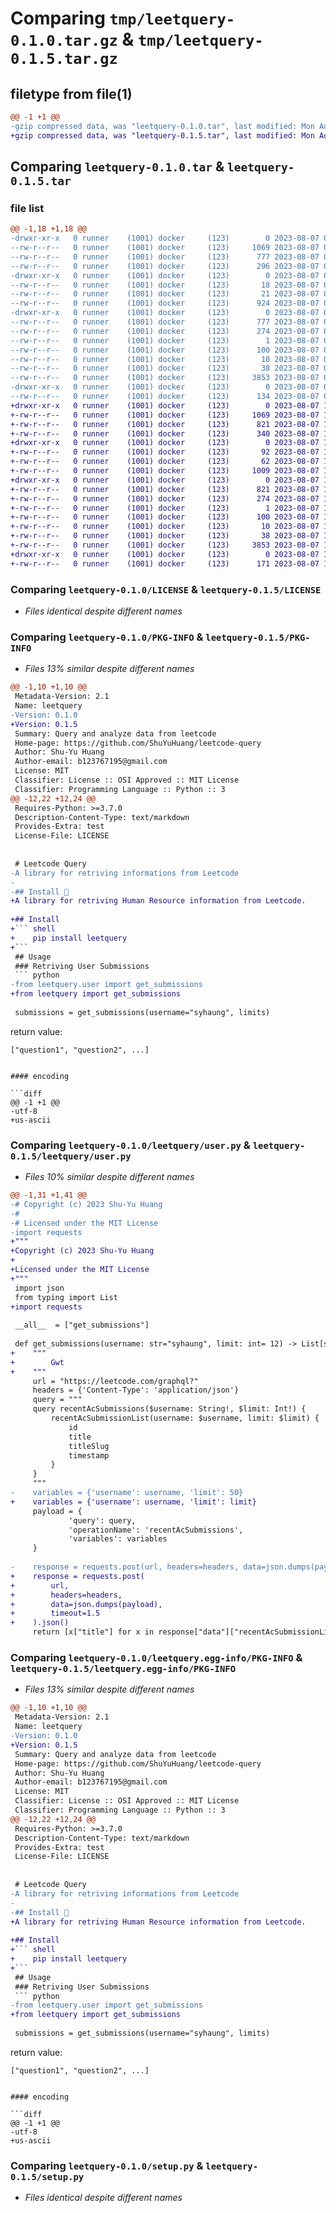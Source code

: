 # Comparing `tmp/leetquery-0.1.0.tar.gz` & `tmp/leetquery-0.1.5.tar.gz`

## filetype from file(1)

```diff
@@ -1 +1 @@
-gzip compressed data, was "leetquery-0.1.0.tar", last modified: Mon Aug  7 04:52:11 2023, max compression
+gzip compressed data, was "leetquery-0.1.5.tar", last modified: Mon Aug  7 14:31:24 2023, max compression
```

## Comparing `leetquery-0.1.0.tar` & `leetquery-0.1.5.tar`

### file list

```diff
@@ -1,18 +1,18 @@
-drwxr-xr-x   0 runner    (1001) docker     (123)        0 2023-08-07 04:52:11.259110 leetquery-0.1.0/
--rw-r--r--   0 runner    (1001) docker     (123)     1069 2023-08-07 04:52:00.000000 leetquery-0.1.0/LICENSE
--rw-r--r--   0 runner    (1001) docker     (123)      777 2023-08-07 04:52:11.259110 leetquery-0.1.0/PKG-INFO
--rw-r--r--   0 runner    (1001) docker     (123)      296 2023-08-07 04:52:00.000000 leetquery-0.1.0/README.md
-drwxr-xr-x   0 runner    (1001) docker     (123)        0 2023-08-07 04:52:11.259110 leetquery-0.1.0/leetquery/
--rw-r--r--   0 runner    (1001) docker     (123)       18 2023-08-07 04:52:00.000000 leetquery-0.1.0/leetquery/__init__.py
--rw-r--r--   0 runner    (1001) docker     (123)       21 2023-08-07 04:52:00.000000 leetquery-0.1.0/leetquery/__version__.py
--rw-r--r--   0 runner    (1001) docker     (123)      924 2023-08-07 04:52:00.000000 leetquery-0.1.0/leetquery/user.py
-drwxr-xr-x   0 runner    (1001) docker     (123)        0 2023-08-07 04:52:11.259110 leetquery-0.1.0/leetquery.egg-info/
--rw-r--r--   0 runner    (1001) docker     (123)      777 2023-08-07 04:52:11.000000 leetquery-0.1.0/leetquery.egg-info/PKG-INFO
--rw-r--r--   0 runner    (1001) docker     (123)      274 2023-08-07 04:52:11.000000 leetquery-0.1.0/leetquery.egg-info/SOURCES.txt
--rw-r--r--   0 runner    (1001) docker     (123)        1 2023-08-07 04:52:11.000000 leetquery-0.1.0/leetquery.egg-info/dependency_links.txt
--rw-r--r--   0 runner    (1001) docker     (123)      100 2023-08-07 04:52:11.000000 leetquery-0.1.0/leetquery.egg-info/requires.txt
--rw-r--r--   0 runner    (1001) docker     (123)       10 2023-08-07 04:52:11.000000 leetquery-0.1.0/leetquery.egg-info/top_level.txt
--rw-r--r--   0 runner    (1001) docker     (123)       38 2023-08-07 04:52:11.259110 leetquery-0.1.0/setup.cfg
--rw-r--r--   0 runner    (1001) docker     (123)     3853 2023-08-07 04:52:00.000000 leetquery-0.1.0/setup.py
-drwxr-xr-x   0 runner    (1001) docker     (123)        0 2023-08-07 04:52:11.259110 leetquery-0.1.0/tests/
--rw-r--r--   0 runner    (1001) docker     (123)      134 2023-08-07 04:52:00.000000 leetquery-0.1.0/tests/test_user.py
+drwxr-xr-x   0 runner    (1001) docker     (123)        0 2023-08-07 14:31:24.568527 leetquery-0.1.5/
+-rw-r--r--   0 runner    (1001) docker     (123)     1069 2023-08-07 14:31:13.000000 leetquery-0.1.5/LICENSE
+-rw-r--r--   0 runner    (1001) docker     (123)      821 2023-08-07 14:31:24.568527 leetquery-0.1.5/PKG-INFO
+-rw-r--r--   0 runner    (1001) docker     (123)      340 2023-08-07 14:31:13.000000 leetquery-0.1.5/README.md
+drwxr-xr-x   0 runner    (1001) docker     (123)        0 2023-08-07 14:31:24.568527 leetquery-0.1.5/leetquery/
+-rw-r--r--   0 runner    (1001) docker     (123)       92 2023-08-07 14:31:13.000000 leetquery-0.1.5/leetquery/__init__.py
+-rw-r--r--   0 runner    (1001) docker     (123)       62 2023-08-07 14:31:13.000000 leetquery-0.1.5/leetquery/__version__.py
+-rw-r--r--   0 runner    (1001) docker     (123)     1009 2023-08-07 14:31:13.000000 leetquery-0.1.5/leetquery/user.py
+drwxr-xr-x   0 runner    (1001) docker     (123)        0 2023-08-07 14:31:24.568527 leetquery-0.1.5/leetquery.egg-info/
+-rw-r--r--   0 runner    (1001) docker     (123)      821 2023-08-07 14:31:24.000000 leetquery-0.1.5/leetquery.egg-info/PKG-INFO
+-rw-r--r--   0 runner    (1001) docker     (123)      274 2023-08-07 14:31:24.000000 leetquery-0.1.5/leetquery.egg-info/SOURCES.txt
+-rw-r--r--   0 runner    (1001) docker     (123)        1 2023-08-07 14:31:24.000000 leetquery-0.1.5/leetquery.egg-info/dependency_links.txt
+-rw-r--r--   0 runner    (1001) docker     (123)      100 2023-08-07 14:31:24.000000 leetquery-0.1.5/leetquery.egg-info/requires.txt
+-rw-r--r--   0 runner    (1001) docker     (123)       10 2023-08-07 14:31:24.000000 leetquery-0.1.5/leetquery.egg-info/top_level.txt
+-rw-r--r--   0 runner    (1001) docker     (123)       38 2023-08-07 14:31:24.568527 leetquery-0.1.5/setup.cfg
+-rw-r--r--   0 runner    (1001) docker     (123)     3853 2023-08-07 14:31:13.000000 leetquery-0.1.5/setup.py
+drwxr-xr-x   0 runner    (1001) docker     (123)        0 2023-08-07 14:31:24.568527 leetquery-0.1.5/tests/
+-rw-r--r--   0 runner    (1001) docker     (123)      171 2023-08-07 14:31:13.000000 leetquery-0.1.5/tests/test_user.py
```

### Comparing `leetquery-0.1.0/LICENSE` & `leetquery-0.1.5/LICENSE`

 * *Files identical despite different names*

### Comparing `leetquery-0.1.0/PKG-INFO` & `leetquery-0.1.5/PKG-INFO`

 * *Files 13% similar despite different names*

```diff
@@ -1,10 +1,10 @@
 Metadata-Version: 2.1
 Name: leetquery
-Version: 0.1.0
+Version: 0.1.5
 Summary: Query and analyze data from leetcode
 Home-page: https://github.com/ShuYuHuang/leetcode-query
 Author: Shu-Yu Huang
 Author-email: b123767195@gmail.com
 License: MIT
 Classifier: License :: OSI Approved :: MIT License
 Classifier: Programming Language :: Python :: 3
@@ -12,22 +12,24 @@
 Requires-Python: >=3.7.0
 Description-Content-Type: text/markdown
 Provides-Extra: test
 License-File: LICENSE
 
 
 # Leetcode Query
-A library for retriving informations from Leetcode
-
-## Install 🚧
+A library for retriving Human Resource information from Leetcode.
 
+## Install
+``` shell
+    pip install leetquery
+```
 ## Usage
 ### Retriving User Submissions
 ``` python
-from leetquery.user import get_submissions
+from leetquery import get_submissions
 
 submissions = get_submissions(username="syhaung", limits)
 ```
 return value:
 ```
 ["question1", "question2", ...]
 ```
```

#### encoding

```diff
@@ -1 +1 @@
-utf-8
+us-ascii
```

### Comparing `leetquery-0.1.0/leetquery/user.py` & `leetquery-0.1.5/leetquery/user.py`

 * *Files 10% similar despite different names*

```diff
@@ -1,31 +1,41 @@
-# Copyright (c) 2023 Shu-Yu Huang
-#
-# Licensed under the MIT License
-import requests
+"""
+Copyright (c) 2023 Shu-Yu Huang
+
+Licensed under the MIT License
+"""
 import json
 from typing import List
+import requests
 
 __all__  = ["get_submissions"]
 
 def get_submissions(username: str="syhaung", limit: int= 12) -> List[str]:
+    """
+        Gwt
+    """
     url = "https://leetcode.com/graphql?"
     headers = {'Content-Type': 'application/json'}
     query = """
     query recentAcSubmissions($username: String!, $limit: Int!) {
         recentAcSubmissionList(username: $username, limit: $limit) {
             id
             title
             titleSlug
             timestamp
         }
     }
     """
-    variables = {'username': username, 'limit': 50}
+    variables = {'username': username, 'limit': limit}
     payload = {
             'query': query,
             'operationName': 'recentAcSubmissions',
             'variables': variables
     }
 
-    response = requests.post(url, headers=headers, data=json.dumps(payload)).json()
+    response = requests.post(
+        url,
+        headers=headers,
+        data=json.dumps(payload),
+        timeout=1.5
+    ).json()
     return [x["title"] for x in response["data"]["recentAcSubmissionList"]]
```

### Comparing `leetquery-0.1.0/leetquery.egg-info/PKG-INFO` & `leetquery-0.1.5/leetquery.egg-info/PKG-INFO`

 * *Files 13% similar despite different names*

```diff
@@ -1,10 +1,10 @@
 Metadata-Version: 2.1
 Name: leetquery
-Version: 0.1.0
+Version: 0.1.5
 Summary: Query and analyze data from leetcode
 Home-page: https://github.com/ShuYuHuang/leetcode-query
 Author: Shu-Yu Huang
 Author-email: b123767195@gmail.com
 License: MIT
 Classifier: License :: OSI Approved :: MIT License
 Classifier: Programming Language :: Python :: 3
@@ -12,22 +12,24 @@
 Requires-Python: >=3.7.0
 Description-Content-Type: text/markdown
 Provides-Extra: test
 License-File: LICENSE
 
 
 # Leetcode Query
-A library for retriving informations from Leetcode
-
-## Install 🚧
+A library for retriving Human Resource information from Leetcode.
 
+## Install
+``` shell
+    pip install leetquery
+```
 ## Usage
 ### Retriving User Submissions
 ``` python
-from leetquery.user import get_submissions
+from leetquery import get_submissions
 
 submissions = get_submissions(username="syhaung", limits)
 ```
 return value:
 ```
 ["question1", "question2", ...]
 ```
```

#### encoding

```diff
@@ -1 +1 @@
-utf-8
+us-ascii
```

### Comparing `leetquery-0.1.0/setup.py` & `leetquery-0.1.5/setup.py`

 * *Files identical despite different names*

